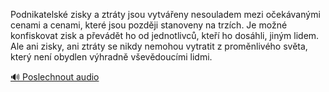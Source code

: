 
Podnikatelské zisky a ztráty jsou vytvářeny nesouladem mezi očekávanými cenami a cenami, které jsou později stanoveny na trzích. Je možné konfiskovat zisk a převádět ho od jednotlivců, kteří ho dosáhli, jiným lidem. Ale ani zisky, ani ztráty se nikdy nemohou vytratit z proměnlivého světa, který není obydlen výhradně vševědoucími lidmi.

[🔊 Poslechnout audio](/data/7-paragraphs/audio/chapter_59/para_005-Podnikatelsk-zisky-a-ztrty-jsou-vytveny-nesoul.mp3)
